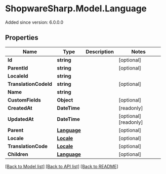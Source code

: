 # ShopwareSharp.Model.Language
Added since version: 6.0.0.0

## Properties

Name | Type | Description | Notes
------------ | ------------- | ------------- | -------------
**Id** | **string** |  | [optional] 
**ParentId** | **string** |  | [optional] 
**LocaleId** | **string** |  | 
**TranslationCodeId** | **string** |  | [optional] 
**Name** | **string** |  | 
**CustomFields** | **Object** |  | [optional] 
**CreatedAt** | **DateTime** |  | [readonly] 
**UpdatedAt** | **DateTime** |  | [optional] [readonly] 
**Parent** | [**Language**](Language.md) |  | [optional] 
**Locale** | [**Locale**](Locale.md) |  | [optional] 
**TranslationCode** | [**Locale**](Locale.md) |  | [optional] 
**Children** | [**Language**](Language.md) |  | [optional] 

[[Back to Model list]](../README.md#documentation-for-models) [[Back to API list]](../README.md#documentation-for-api-endpoints) [[Back to README]](../README.md)

